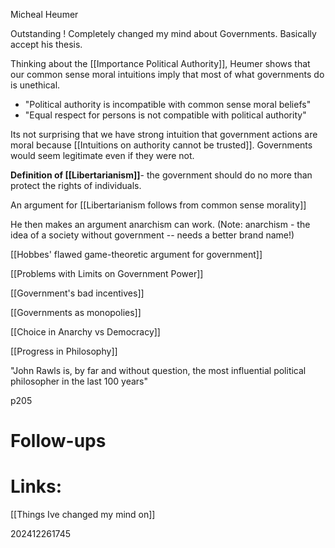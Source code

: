 Micheal Heumer

Outstanding ! Completely changed my mind about Governments. Basically accept his thesis. 

Thinking about the [[Importance Political Authority]], Heumer shows that our common sense moral intuitions imply that most of what governments do is unethical. 
- "Political authority is incompatible with common sense moral beliefs"
- "Equal respect for persons is not compatible with political authority"


Its not surprising that we have strong intuition that government actions are moral because
[[Intuitions on authority cannot be trusted]]. Governments would seem legitimate even if they were not.

**Definition of [[Libertarianism]]**- the government should do no more than protect the rights of individuals.

An argument for [[Libertarianism follows from common sense morality]]

He then makes an argument anarchism can work.  (Note: anarchism - the idea of a society without government -- needs a better brand name!)

[[Hobbes' flawed game-theoretic argument for government]]

[[Problems with Limits on Government Power]]

[[Government's bad incentives]]

[[Governments as monopolies]]

[[Choice in Anarchy vs Democracy]]


[[Progress in Philosophy]]


"John Rawls is, by far and without question, the most influential political philosopher in the last 100 years"

p205
# Follow-ups


# Links: 
[[Things Ive changed my mind on]]


202412261745
